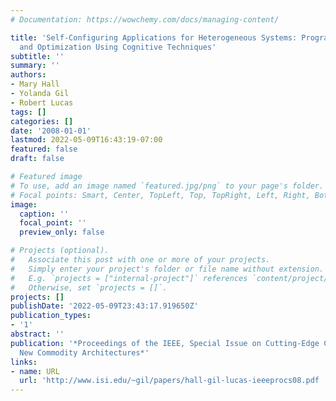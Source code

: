 ```yaml
---
# Documentation: https://wowchemy.com/docs/managing-content/

title: 'Self-Configuring Applications for Heterogeneous Systems: Program Composition
  and Optimization Using Cognitive Techniques'
subtitle: ''
summary: ''
authors:
- Mary Hall
- Yolanda Gil
- Robert Lucas
tags: []
categories: []
date: '2008-01-01'
lastmod: 2022-05-09T16:43:19-07:00
featured: false
draft: false

# Featured image
# To use, add an image named `featured.jpg/png` to your page's folder.
# Focal points: Smart, Center, TopLeft, Top, TopRight, Left, Right, BottomLeft, Bottom, BottomRight.
image:
  caption: ''
  focal_point: ''
  preview_only: false

# Projects (optional).
#   Associate this post with one or more of your projects.
#   Simply enter your project's folder or file name without extension.
#   E.g. `projects = ["internal-project"]` references `content/project/deep-learning/index.md`.
#   Otherwise, set `projects = []`.
projects: []
publishDate: '2022-05-09T23:43:17.919650Z'
publication_types:
- '1'
abstract: ''
publication: '*Proceedings of the IEEE, Special Issue on Cutting-Edge Computing: Using
  New Commodity Architectures*'
links:
- name: URL
  url: 'http://www.isi.edu/~gil/papers/hall-gil-lucas-ieeeprocs08.pdf '
---
```

